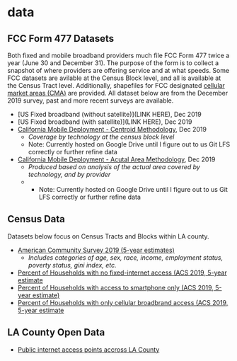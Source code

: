 # data
## FCC Form 477 Datasets
Both fixed and mobile broadband providers much file FCC Form 477 twice a year (June 30 and December 31). The purpose of the form is to collect a snapshot of where providers are offering service and at what speeds. Some FCC datasets are avilable at the Census Block level, and all is available at the Census Tract level. Additionally, shapefiles for FCC designated [cellular market areas (CMA)](https://drive.google.com/file/d/1pKwUmpX9fzZyQSo7js-JqwAZBHubAovT/view?usp=sharing) are provided. All dataset below are from the December 2019 survey, past and more recent surveys are available.
* [US Fixed broadband (without satellite)](LINK HERE), Dec 2019
* [US Fixed broadband (with satellite)](LINK HERE), Dec 2019
* [California Mobile Deployment - Centroid Methodology](https://drive.google.com/file/d/19ueKkjgTJqS7tIIMExgLW-W7hd_w-U4E/view?usp=sharing), Dec 2019
  * *Coverage by technology at the census block level*
  * Note: Currently hosted on Google Drive until I figure out to us Git LFS correctly or further refine data
* [California Mobile Deployment - Acutal Area Methodology](https://drive.google.com/file/d/1vBy2drB0ifyORxF9Ia5DXHoVomzG0gCB/view?usp=sharing), Dec 2019
  * *Produced based on analysis of the actual area covered by technology, and by provider* 
  * * Note: Currently hosted on Google Drive until I figure out to us Git LFS correctly or further refine data
## Census Data
Datasets below focus on Census Tracts and Blocks within LA county.
* [American Community Survey 2019 (5-year estimates)](https://github.com/cristemc/data/blob/28795fbe0a3802ee16054789c16dfc7fbd41d034/R12915135_SL150.csv)
  * *Includes categories of age, sex, race, income, employment status, poverty status, gini index, etc.*
* [Percent of Households with no fixed-internet access (ACS 2019, 5-year estimate](https://github.com/cristemc/data/blob/00bccf013f1f2c0043c7f3a07f952d027cb70b41/PolicyMap%20Data_no-access_%200242UTC.csv)
* [Percent of Households with access to smartphone only (ACS 2019, 5-year estimate)](https://github.com/cristemc/data/blob/00bccf013f1f2c0043c7f3a07f952d027cb70b41/PolicyMap%20Data_smartphone-only_%200244UTC.csv)
* [Percent of Households with only cellular broadbrand access (ACS 2019, 5-year estimate](https://github.com/cristemc/data/blob/00bccf013f1f2c0043c7f3a07f952d027cb70b41/PolicyMap%20Data_cellular%20only_0251UTC.csv)
## LA County Open Data
* [Public internet access points accross LA County](https://github.com/cristemc/data/blob/00bccf013f1f2c0043c7f3a07f952d027cb70b41/Public_Internet_Access.csv)
